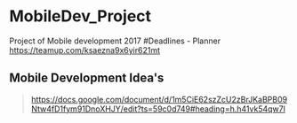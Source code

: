 # MobileDev_Project
Project of Mobile development 2017
#Deadlines - Planner
https://teamup.com/ksaezna9x6yir621mt 
## Mobile Development Idea's

> https://docs.google.com/document/d/1m5CiE62szZcU2zBrJKaBPB09Ntw4fD1fym91DnoXHJY/edit?ts=59c0d749#heading=h.h41vk54qw7l



